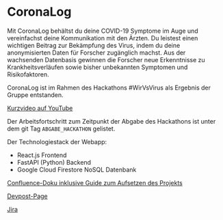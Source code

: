 # CoronaLog

Mit CoronaLog behältst du deine COVID-19 Symptome im Auge und vereinfachst deine Kommunikation mit den Ärzten. Du leistest einen wichtigen Beitrag zur Bekämpfung des Virus, indem du deine anonymisierten Daten für Forscher zugänglich machst. Aus der wachsenden Datenbasis gewinnen die Forscher neue Erkenntnisse zu Krankheitsverläufen sowie bisher unbekannten Symptomen und Risikofaktoren.

CoronaLog ist im Rahmen des Hackathons #WirVsVirus als Ergebnis der Gruppe entstanden.

[Kurzvideo auf YouTube](https://www.youtube.com/watch?v=YFxHOLcjwQI&feature=youtu.be)

Der Arbeitsfortschritt zum Zeitpunkt der Abgabe des Hackathons ist unter dem git Tag `ABGABE_HACKATHON` gelistet.

Der Technologiestack der Webapp:
* React.js Frontend
* FastAPI (Python) Backend
* Google Cloud Firestore NoSQL Datenbank

[Confluence-Doku inklusive Guide zum Aufsetzen des Projekts](https://penny-private.atlassian.net/wiki/spaces/C/pages/23724078/Aufsetzen+des+Entwicklungsprojekts)

[Devpost-Page](https://devpost.com/software/27_patientenaustausch_coronalog)

[Jira](https://penny-private.atlassian.net/secure/RapidBoard.jspa?projectKey=CL&rapidView=2)
